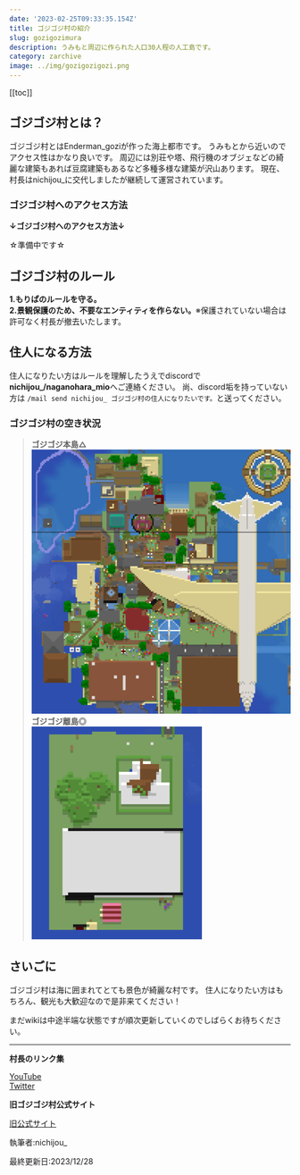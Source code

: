 ```yaml
---
date: '2023-02-25T09:33:35.154Z'
title: ゴジゴジ村の紹介
slug: gozigozimura
description: うみもと周辺に作られた人口30人程の人工島です。
category: zarchive
image: ../img/gozigozigozi.png
---
```

[[toc]]

## ゴジゴジ村とは？

ゴジゴジ村とはEnderman_goziが作った海上都市です。
うみもとから近いのでアクセス性はかなり良いです。
周辺には別荘や塔、飛行機のオブジェなどの綺麗な建築もあれば豆腐建築もあるなど多種多様な建築が沢山あります。
現在、村長はnichijou_に交代しましたが継続して運営されています。  
 
### ゴジゴジ村へのアクセス方法

**↓ゴジゴジ村へのアクセス方法↓**

☆準備中です☆  
 
## ゴジゴジ村のルール

**1.もりぱのルールを守る。**  
**2.景観保護のため、不要なエンティティを作らない。**※保護されていない場合は許可なく村長が撤去いたします。  
 
## 住人になる方法

住人になりたい方はルールを理解したうえでdiscordで**nichijou_/naganohara_mio**へご連絡ください。
尚、discord垢を持っていない方は `/mail send nichijou_ ゴジゴジ村の住人になりたいです。`と送ってください。  
 
### ゴジゴジ村の空き状況

> ﻿**ゴジゴジ本島△**  
> ﻿![ゴジゴジ本島](/img/gozimuraa2.png)  
> ﻿**ゴジゴジ離島◎**  
> ﻿﻿![ゴジゴジ離島](/img/gozimuraa3.png)  
 
## さいごに

ゴジゴジ村は海に囲まれてとても景色が綺麗な村です。
住人になりたい方はもちろん、観光も大歓迎なので是非来てください！

まだwikiは中途半端な状態ですが順次更新していくのでしばらくお待ちください。  
 
--- 

**村長のリンク集**

[YouTube](https://www.youtube.com/@AioiYuko)  
[Twitter](https://twitter.com/yakisoba_saba)  

**旧ゴジゴジ村公式サイト**

[旧公式サイト](https://gozigozinomura.jimdofree.com/)

執筆者:nichijou_

最終更新日:2023/12/28
